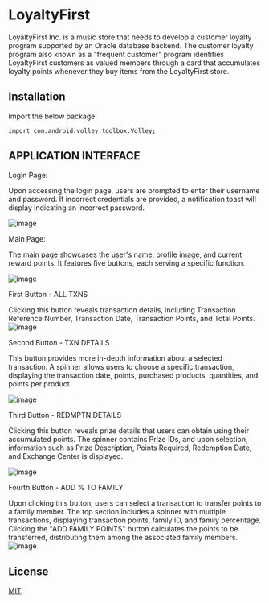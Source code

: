 # LoyaltyFirst

LoyaltyFirst Inc. is a music store that needs to develop a customer loyalty program supported by an Oracle database backend. The customer loyalty program also known as a "frequent customer" program identifies LoyaltyFirst customers as valued members through a card that accumulates loyalty points whenever they buy items from the LoyaltyFirst store. 

## Installation

Import the below package:

```bash
import com.android.volley.toolbox.Volley;
```

## APPLICATION INTERFACE
Login Page: 

Upon accessing the login page, users are prompted to enter their username and password. If incorrect credentials are provided, a notification toast will display indicating an incorrect password.

![image](https://github.com/rahulkumarmmmut/LoyaltyFirst1/assets/87722928/6f52d36f-e554-460b-8672-c0f832bcaee2)


Main Page: 

The main page showcases the user's name, profile image, and current reward points. It features five buttons, each serving a specific function.

![image](https://github.com/rahulkumarmmmut/LoyaltyFirst1/assets/87722928/3ad9a369-1d38-411e-9484-c2480c349df5)


First Button - ALL TXNS

Clicking this button reveals transaction details, including Transaction Reference Number, Transaction Date, Transaction Points, and Total Points.
![image](https://github.com/rahulkumarmmmut/LoyaltyFirst1/assets/87722928/a70615d6-ddbd-49da-9373-e1e8e0defd2e)

Second Button - TXN DETAILS

This button provides more in-depth information about a selected transaction. A spinner allows users to choose a specific transaction, displaying the transaction date, points, purchased products, quantities, and points per product.

![image](https://github.com/rahulkumarmmmut/LoyaltyFirst1/assets/87722928/6611c668-ad37-40b1-a105-e5da7945f715)

Third Button - REDMPTN DETAILS

Clicking this button reveals prize details that users can obtain using their accumulated points. The spinner contains Prize IDs, and upon selection, information such as Prize Description, Points Required, Redemption Date, and Exchange Center is displayed.

![image](https://github.com/rahulkumarmmmut/LoyaltyFirst1/assets/87722928/541cb4f3-be21-4105-a9ae-cea761276300)

Fourth Button - ADD % TO FAMILY

Upon clicking this button, users can select a transaction to transfer points to a family member. The top section includes a spinner with multiple transactions, displaying transaction points, family ID, and family percentage. Clicking the "ADD FAMILY POINTS" button calculates the points to be transferred, distributing them among the associated family members.
![image](https://github.com/rahulkumarmmmut/LoyaltyFirst1/assets/87722928/1661e414-eecc-45f6-9e85-b63d81cf6729)


## License

[MIT](https://choosealicense.com/licenses/mit/)
